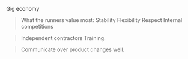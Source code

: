 Gig economy

> What the runners value most:
	Stability
	Flexibility
	Respect
Internal competitions	

> Independent contractors
	Training.

> Communicate over product changes well.